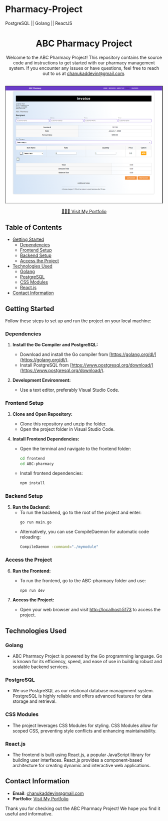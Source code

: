# Pharmacy-Project
PostgreSQL || Golang || ReactJS

<div align="center">
  <h1>ABC Pharmacy Project</h1>
  <p>
    Welcome to the ABC Pharmacy Project! This repository contains the source code and instructions to get started with our pharmacy management system. If you encounter any issues or have questions, feel free to reach out to us at <a href="mailto:chanukaddevin@gmail.com">chanukaddevin@gmail.com</a>.
  </p>
  <br>
  <img src="https://github.com/h2oalphaYT/Pharmacy-Project/blob/main/iinvoice.png" alt="Project Screenshot">
  <br>
  <p>
    <a href="https://chanuka-devin-info-portfolio.netlify.app">👨🏽‍🎓 Visit My Portfolio</a>
  </p>
</div>

## Table of Contents
- [Getting Started](#getting-started)
  - [Dependencies](#dependencies)
  - [Frontend Setup](#frontend-setup)
  - [Backend Setup](#backend-setup)
  - [Access the Project](#access-the-project)
- [Technologies Used](#technologies-used)
  - [Golang](#golang)
  - [PostgreSQL](#postgresql)
  - [CSS Modules](#css-modules)
  - [React.js](#reactjs)
- [Contact Information](#contact-information)

## Getting Started

Follow these steps to set up and run the project on your local machine:

### Dependencies

1. **Install the Go Compiler and PostgreSQL:**
   - Download and install the Go compiler from [https://golang.org/dl/](https://golang.org/dl/).
   - Install PostgreSQL from [https://www.postgresql.org/download/](https://www.postgresql.org/download/).

2. **Development Environment:**
   - Use a text editor, preferably Visual Studio Code.

### Frontend Setup

3. **Clone and Open Repository:**
   - Clone this repository and unzip the folder.
   - Open the project folder in Visual Studio Code.

4. **Install Frontend Dependencies:**
   - Open the terminal and navigate to the frontend folder:
     ```bash
     cd frontend
     cd ABC-pharmacy
     ```
   - Install frontend dependencies:
     ```bash
     npm install
     ```

### Backend Setup

5. **Run the Backend:**
   - To run the backend, go to the root of the project and enter:
     ```bash
     go run main.go
     ```
   - Alternatively, you can use CompileDaemon for automatic code reloading:
     ```bash
     CompileDaemon -command="./mymodule"
     ```

### Access the Project

6. **Run the Frontend:**
   - To run the frontend, go to the ABC-pharmacy folder and use:
     ```bash
     npm run dev
     ```

7. **Access the Project:**
   - Open your web browser and visit [http://localhost:5173](http://localhost:5173) to access the project.

## Technologies Used

### Golang
- ABC Pharmacy Project is powered by the Go programming language. Go is known for its efficiency, speed, and ease of use in building robust and scalable backend services.

### PostgreSQL
- We use PostgreSQL as our relational database management system. PostgreSQL is highly reliable and offers advanced features for data storage and retrieval.

### CSS Modules
- The project leverages CSS Modules for styling. CSS Modules allow for scoped CSS, preventing style conflicts and enhancing maintainability.

### React.js
- The frontend is built using React.js, a popular JavaScript library for building user interfaces. React.js provides a component-based architecture for creating dynamic and interactive web applications.

## Contact Information

- **Email**: [chanukaddevin@gmail.com](mailto:chanukaddevin@gmail.com)
- **Portfolio**: [Visit My Portfolio](https://chanuka-devin-info-portfolio.netlify.app)

Thank you for checking out the ABC Pharmacy Project! We hope you find it useful and informative.


